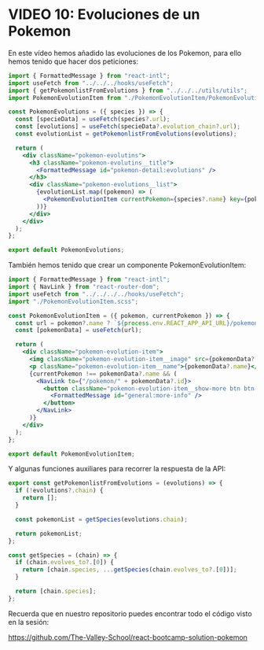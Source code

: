 # VIDEO 10: Evoluciones de un Pokemon

En este vídeo hemos añadido las evoluciones de los Pokemon, para ello hemos tenido que hacer dos peticiones:

```jsx
import { FormattedMessage } from "react-intl";
import useFetch from "../../../hooks/useFetch";
import { getPokemonlistFromEvolutions } from "../../../utils/utils";
import PokemonEvolutionItem from "./PokemonEvolutionItem/PokemonEvolutionItem";

const PokemonEvolutions = ({ species }) => {
  const [specieData] = useFetch(species?.url);
  const [evolutions] = useFetch(specieData?.evolution_chain?.url);
  const evolutionList = getPokemonlistFromEvolutions(evolutions);

  return (
    <div className="pokemon-evolutins">
      <h3 className="pokemon-evolutins__title">
        <FormattedMessage id="pokemon-detail:evolutions" />
      </h3>
      <div className="pokemon-evolutions__list">
        {evolutionList.map((pokemon) => (
          <PokemonEvolutionItem currentPokemon={species?.name} key={pokemon.name} pokemon={pokemon} />
        ))}
      </div>
    </div>
  );
};

export default PokemonEvolutions;
```

También hemos tenido que crear un componente PokemonEvolutionItem:

```jsx
import { FormattedMessage } from "react-intl";
import { NavLink } from "react-router-dom";
import useFetch from "../../../../hooks/useFetch";
import "./PokemonEvolutionItem.scss";

const PokemonEvolutionItem = ({ pokemon, currentPokemon }) => {
  const url = pokemon?.name ? `${process.env.REACT_APP_API_URL}/pokemon/${pokemon.name}` : null;
  const [pokemonData] = useFetch(url);

  return (
    <div className="pokemon-evolution-item">
      <img className="pokemon-evolution-item__image" src={pokemonData?.sprites?.other?.["official-artwork"]?.front_default} />
      <p className="pokemon-evolution-item__name">{pokemonData?.name}</p>
      {currentPokemon !== pokemonData?.name && (
        <NavLink to={"/pokemon/" + pokemonData?.id}>
          <button className="pokemon-evolution-item__show-more btn btn--small">
            <FormattedMessage id="general:more-info" />
          </button>
        </NavLink>
      )}
    </div>
  );
};

export default PokemonEvolutionItem;
```

Y algunas funciones auxiliares para recorrer la respuesta de la API:

```jsx
export const getPokemonlistFromEvolutions = (evolutions) => {
  if (!evolutions?.chain) {
    return [];
  }

  const pokemonList = getSpecies(evolutions.chain);

  return pokemonList;
};

const getSpecies = (chain) => {
  if (chain.evolves_to?.[0]) {
    return [chain.species, ...getSpecies(chain.evolves_to?.[0])];
  }

  return [chain.species];
};
```

Recuerda que en nuestro repositorio puedes encontrar todo el código visto en la sesión:

<https://github.com/The-Valley-School/react-bootcamp-solution-pokemon>
